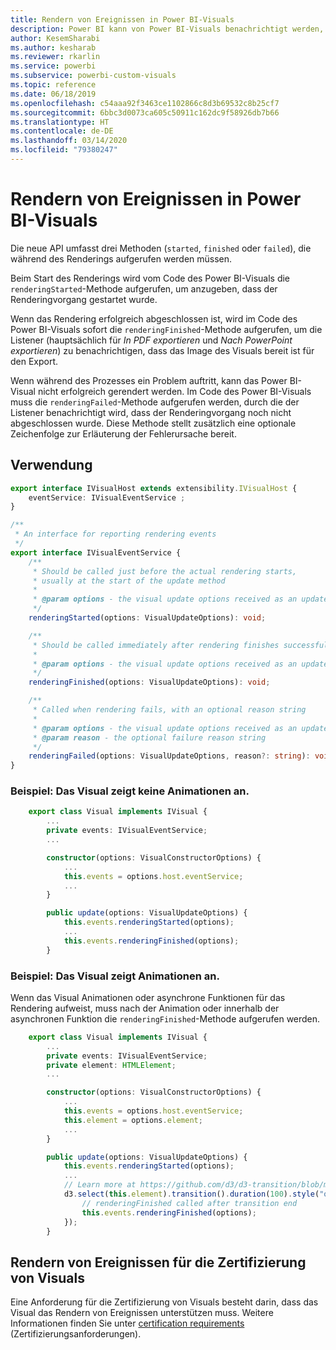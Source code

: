 ```yaml
---
title: Rendern von Ereignissen in Power BI-Visuals
description: Power BI kann von Power BI-Visuals benachrichtigt werden, dass sie für den Export in PowerPoint oder eine PDF-Datei bereit sind.
author: KesemSharabi
ms.author: kesharab
ms.reviewer: rkarlin
ms.service: powerbi
ms.subservice: powerbi-custom-visuals
ms.topic: reference
ms.date: 06/18/2019
ms.openlocfilehash: c54aaa92f3463ce1102866c8d3b69532c8b25cf7
ms.sourcegitcommit: 6bbc3d0073ca605c50911c162dc9f58926db7b66
ms.translationtype: HT
ms.contentlocale: de-DE
ms.lasthandoff: 03/14/2020
ms.locfileid: "79380247"
---
```

# <a name="render-events-in-power-bi-visuals"></a>Rendern von Ereignissen in Power BI-Visuals

Die neue API umfasst drei Methoden (`started`, `finished` oder `failed`), die während des Renderings aufgerufen werden müssen.

Beim Start des Renderings wird vom Code des Power BI-Visuals die `renderingStarted`-Methode aufgerufen, um anzugeben, dass der Renderingvorgang gestartet wurde.

Wenn das Rendering erfolgreich abgeschlossen ist, wird im Code des Power BI-Visuals sofort die `renderingFinished`-Methode aufgerufen, um die Listener (hauptsächlich für *In PDF exportieren* und *Nach PowerPoint exportieren*) zu benachrichtigen, dass das Image des Visuals bereit ist für den Export.

Wenn während des Prozesses ein Problem auftritt, kann das Power BI-Visual nicht erfolgreich gerendert werden. Im Code des Power BI-Visuals muss die `renderingFailed`-Methode aufgerufen werden, durch die der Listener benachrichtigt wird, dass der Renderingvorgang noch nicht abgeschlossen wurde. Diese Methode stellt zusätzlich eine optionale Zeichenfolge zur Erläuterung der Fehlerursache bereit.

## <a name="usage"></a>Verwendung

```typescript
export interface IVisualHost extends extensibility.IVisualHost {
    eventService: IVisualEventService ;
}

/**
 * An interface for reporting rendering events
 */
export interface IVisualEventService {
    /**
     * Should be called just before the actual rendering starts, 
     * usually at the start of the update method
     *
     * @param options - the visual update options received as an update parameter
     */
    renderingStarted(options: VisualUpdateOptions): void;

    /**
     * Should be called immediately after rendering finishes successfully
     * 
     * @param options - the visual update options received as an update parameter
     */
    renderingFinished(options: VisualUpdateOptions): void;

    /**
     * Called when rendering fails, with an optional reason string
     * 
     * @param options - the visual update options received as an update parameter
     * @param reason - the optional failure reason string
     */
    renderingFailed(options: VisualUpdateOptions, reason?: string): void;
}
```

### <a name="sample-the-visual-displays-no-animations"></a>Beispiel: Das Visual zeigt keine Animationen an.

```typescript
    export class Visual implements IVisual {
        ...
        private events: IVisualEventService;
        ...

        constructor(options: VisualConstructorOptions) {
            ...
            this.events = options.host.eventService;
            ...
        }

        public update(options: VisualUpdateOptions) {
            this.events.renderingStarted(options);
            ...
            this.events.renderingFinished(options);
        }
```

### <a name="sample-the-visual-displays-animations"></a>Beispiel: Das Visual zeigt Animationen an.

Wenn das Visual Animationen oder asynchrone Funktionen für das Rendering aufweist, muss nach der Animation oder innerhalb der asynchronen Funktion die `renderingFinished`-Methode aufgerufen werden.

```typescript
    export class Visual implements IVisual {
        ...
        private events: IVisualEventService;
        private element: HTMLElement;
        ...

        constructor(options: VisualConstructorOptions) {
            ...
            this.events = options.host.eventService;
            this.element = options.element;
            ...
        }

        public update(options: VisualUpdateOptions) {
            this.events.renderingStarted(options);
            ...
            // Learn more at https://github.com/d3/d3-transition/blob/master/README.md#transition_end
            d3.select(this.element).transition().duration(100).style("opacity","0").end().then(() => {
                // renderingFinished called after transition end
                this.events.renderingFinished(options);
            });
        }
```

## <a name="rendering-events-for-visual-certification"></a>Rendern von Ereignissen für die Zertifizierung von Visuals

Eine Anforderung für die Zertifizierung von Visuals besteht darin, dass das Visual das Rendern von Ereignissen unterstützen muss. Weitere Informationen finden Sie unter [certification requirements](power-bi-custom-visuals-certified.md#certification-requirements) (Zertifizierungsanforderungen).